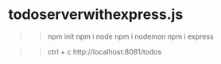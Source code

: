 # todoserverwithexpress.js

>>npm init
>>npm i node
>>npm i nodemon
>>npm i express 

>>ctrl + c
>> http://localhost:8081/todos